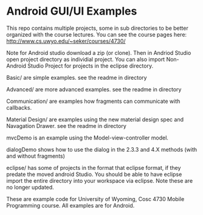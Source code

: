 Android GUI/UI Examples
===========

This repo contains multiple projects, some in sub directories to be better organized with the course lectures.  You can see the course pages here: http://www.cs.uwyo.edu/~seker/courses/4730/

Note for Android studio download a zip (or clone).  Then in Andriod Studio open project directory as individial project.  You can also import Non-Android Studio Project for projects in the eclipse directory.

Basic/ are simple examples.  see the readme in directory

Advanced/ are more advanced examples.   see the readme in directory

Communication/ are examples how fragments can communicate with callbacks.

Material Design/ are examples using the new material design spec and Navagation Drawer.    see the readme in directory

mvcDemo is an example using the Model-view-controller model.


dialogDemo shows how to use the dialog in the 2.3.3 and 4.X methods (with and without fragments)


eclipse/  has some of projects in the format that eclipse format, if they predate the moved android Studio.  You should be able to have eclipse import the entire directory into your workspace via eclipse.  Note these are no longer updated.


These are example code for University of Wyoming, Cosc 4730 Mobile Programming course.
All examples are for Android.
